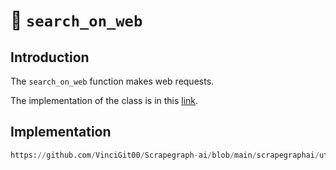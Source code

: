 # 🪮 `search_on_web`

## Introduction
The `search_on_web` function makes web requests.

The implementation of the class is in this [link](https://github.com/VinciGit00/Scrapegraph-ai/blob/main/scrapegraphai/utils/research_web.py).

## Implementation
```python reference title="search_on_web"
https://github.com/VinciGit00/Scrapegraph-ai/blob/main/scrapegraphai/utils/research_web.py
```
